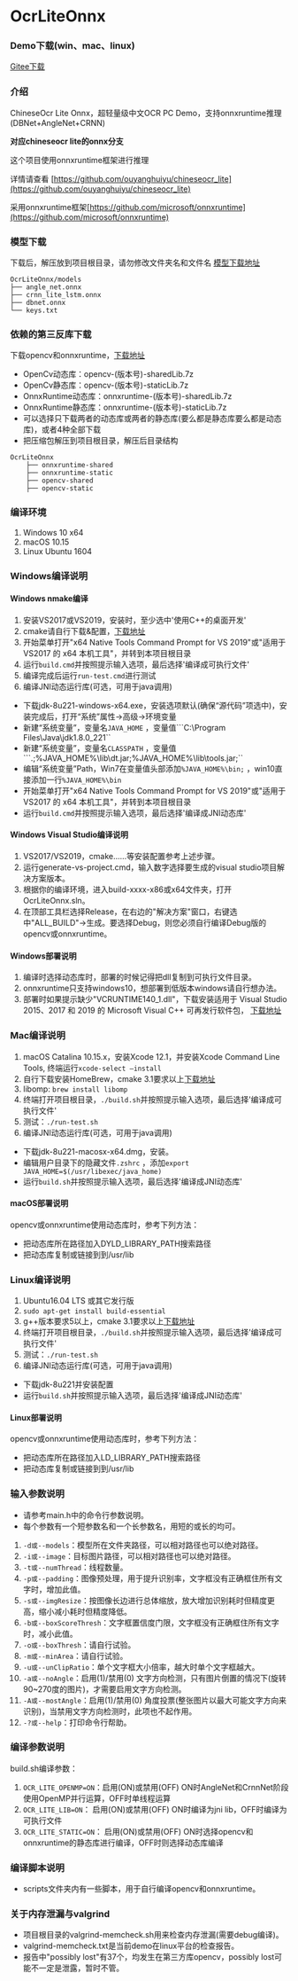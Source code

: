 # OcrLiteOnnx

### Demo下载(win、mac、linux)
[Gitee下载](https://gitee.com/benjaminwan/ocr-lite-onnx/releases)

### 介绍
ChineseOcr Lite Onnx，超轻量级中文OCR PC Demo，支持onnxruntime推理(DBNet+AngleNet+CRNN)

**对应chineseocr lite的onnx分支**

这个项目使用onnxruntime框架进行推理

详情请查看 [https://github.com/ouyanghuiyu/chineseocr_lite](https://github.com/ouyanghuiyu/chineseocr_lite)

采用onnxruntime框架[https://github.com/microsoft/onnxruntime](https://github.com/microsoft/onnxruntime)

### 模型下载
下载后，解压放到项目根目录，请勿修改文件夹名和文件名
[模型下载地址](https://github.com/ouyanghuiyu/chineseocr_lite/tree/onnx/models)
```
OcrLiteOnnx/models
├── angle_net.onnx
├── crnn_lite_lstm.onnx
├── dbnet.onnx
└── keys.txt
```

### 依赖的第三反库下载
下载opencv和onnxruntime，[下载地址](https://gitee.com/benjaminwan/ocr-lite-onnx/releases/v1.0)
* OpenCv动态库：opencv-(版本号)-sharedLib.7z
* OpenCv静态库：opencv-(版本号)-staticLib.7z
* OnnxRuntime动态库：onnxruntime-(版本号)-sharedLib.7z
* OnnxRuntime静态库：onnxruntime-(版本号)-staticLib.7z
* 可以选择只下载两者的动态库或两者的静态库(要么都是静态库要么都是动态库)，或者4种全部下载
* 把压缩包解压到项目根目录，解压后目录结构
```
OcrLiteOnnx
    ├── onnxruntime-shared
    ├── onnxruntime-static
    ├── opencv-shared
    ├── opencv-static
```

### 编译环境
1. Windows 10 x64
2. macOS 10.15
3. Linux Ubuntu 1604

### Windows编译说明
#### Windows nmake编译
1.  安装VS2017或VS2019，安装时，至少选中'使用C++的桌面开发'
2.  cmake请自行下载&配置，[下载地址](https://cmake.org/download/)
3.  开始菜单打开"x64 Native Tools Command Prompt for VS 2019"或"适用于 VS2017 的 x64 本机工具"，并转到本项目根目录
4.  运行```build.cmd```并按照提示输入选项，最后选择'编译成可执行文件'
5.  编译完成后运行```run-test.cmd```进行测试
6. 编译JNI动态运行库(可选，可用于java调用)
* 下载jdk-8u221-windows-x64.exe，安装选项默认(确保“源代码”项选中)，安装完成后，打开“系统”属性->高级->环境变量
* 新建“系统变量”，变量名```JAVA_HOME``` ，变量值```C:\Program Files\Java\jdk1.8.0_221``
* 新建“系统变量”，变量名```CLASSPATH``` ，变量值```.;%JAVA_HOME%\lib\dt.jar;%JAVA_HOME%\lib\tools.jar;``
* 编辑“系统变量”Path，Win7在变量值头部添加```%JAVA_HOME%\bin;``` ，win10直接添加一行```%JAVA_HOME%\bin```
* 开始菜单打开"x64 Native Tools Command Prompt for VS 2019"或"适用于 VS2017 的 x64 本机工具"，并转到本项目根目录
* 运行```build.cmd```并按照提示输入选项，最后选择'编译成JNI动态库'

#### Windows Visual Studio编译说明
1. VS2017/VS2019，cmake……等安装配置参考上述步骤。
2. 运行generate-vs-project.cmd，输入数字选择要生成的visual studio项目解决方案版本。
3. 根据你的编译环境，进入build-xxxx-x86或x64文件夹，打开OcrLiteOnnx.sln。
4. 在顶部工具栏选择Release，在右边的"解决方案"窗口，右键选中"ALL_BUILD"->生成。要选择Debug，则您必须自行编译Debug版的opencv或onnxruntime。

#### Windows部署说明
1. 编译时选择动态库时，部署的时候记得把dll复制到可执行文件目录。
2. onnxruntime只支持windows10，想部署到低版本windows请自行想办法。
3. 部署时如果提示缺少"VCRUNTIME140_1.dll"，下载安装适用于 Visual Studio 2015、2017 和 2019 的 Microsoft Visual C++ 可再发行软件包，
[下载地址](https://support.microsoft.com/zh-cn/help/2977003/the-latest-supported-visual-c-downloads)

### Mac编译说明
1. macOS Catalina 10.15.x，安装Xcode 12.1，并安装Xcode Command Line Tools, 终端运行```xcode-select –install```
2. 自行下载安装HomeBrew，cmake 3.1要求以上[下载地址](https://cmake.org/download/)
3. libomp: ```brew install libomp```
4. 终端打开项目根目录，```./build.sh```并按照提示输入选项，最后选择'编译成可执行文件'
5. 测试：```./run-test.sh```
6. 编译JNI动态运行库(可选，可用于java调用)
* 下载jdk-8u221-macosx-x64.dmg，安装。
* 编辑用户目录下的隐藏文件```.zshrc``` ，添加```export JAVA_HOME=$(/usr/libexec/java_home)```
* 运行```build.sh```并按照提示输入选项，最后选择'编译成JNI动态库'

#### macOS部署说明
opencv或onnxruntime使用动态库时，参考下列方法：
* 把动态库所在路径加入DYLD_LIBRARY_PATH搜索路径
* 把动态库复制或链接到到/usr/lib

### Linux编译说明
1. Ubuntu16.04 LTS 或其它发行版
2. ```sudo apt-get install build-essential```
3. g++版本要求5以上，cmake 3.1要求以上[下载地址](https://cmake.org/download/)
4. 终端打开项目根目录，```./build.sh```并按照提示输入选项，最后选择'编译成可执行文件'
5. 测试：```./run-test.sh```
6. 编译JNI动态运行库(可选，可用于java调用)
* 下载jdk-8u221并安装配置
* 运行```build.sh```并按照提示输入选项，最后选择'编译成JNI动态库'

#### Linux部署说明
opencv或onnxruntime使用动态库时，参考下列方法：
* 把动态库所在路径加入LD_LIBRARY_PATH搜索路径
* 把动态库复制或链接到到/usr/lib

### 输入参数说明
* 请参考main.h中的命令行参数说明。
* 每个参数有一个短参数名和一个长参数名，用短的或长的均可。
1. ```-d或--models```：模型所在文件夹路径，可以相对路径也可以绝对路径。
2. ```-i或--image```：目标图片路径，可以相对路径也可以绝对路径。
3. ```-t或--numThread```：线程数量。
4. ```-p或--padding```：图像预处理，用于提升识别率，文字框没有正确框住所有文字时，增加此值。
5. ```-s或--imgResize```：按图像长边进行总体缩放，放大增加识别耗时但精度更高，缩小减小耗时但精度降低。
6. ```-b或--boxScoreThresh```：文字框置信度门限，文字框没有正确框住所有文字时，减小此值。
7. ```-o或--boxThresh```：请自行试验。
8. ```-m或--minArea```：请自行试验。
9. ```-u或--unClipRatio```：单个文字框大小倍率，越大时单个文字框越大。
10. ```-a或--noAngle```：启用(1)/禁用(0) 文字方向检测，只有图片倒置的情况下(旋转90~270度的图片)，才需要启用文字方向检测。
11. ```-A或--mostAngle```：启用(1)/禁用(0) 角度投票(整张图片以最大可能文字方向来识别)，当禁用文字方向检测时，此项也不起作用。
12. ```-?或--help```：打印命令行帮助。

### 编译参数说明
build.sh编译参数：
1. ```OCR_LITE_OPENMP=ON```：启用(ON)或禁用(OFF) ON时AngleNet和CrnnNet阶段使用OpenMP并行运算，OFF时单线程运算
2. ```OCR_LITE_LIB=ON```： 启用(ON)或禁用(OFF) ON时编译为jni lib，OFF时编译为可执行文件
3. ```OCR_LITE_STATIC=ON```： 启用(ON)或禁用(OFF) ON时选择opencv和onnxruntime的静态库进行编译，OFF时则选择动态库编译

### 编译脚本说明
* scripts文件夹内有一些脚本，用于自行编译opencv和onnxruntime。

### 关于内存泄漏与valgrind
* 项目根目录的valgrind-memcheck.sh用来检查内存泄漏(需要debug编译)。
* valgrind-memcheck.txt是当前demo在linux平台的检查报告。
* 报告中"possibly lost"有37个，均发生在第三方库opencv，possibly lost可能不一定是泄露，暂时不管。
